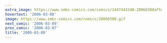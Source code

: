 ```yaml
---
extra_image: https://www.smbc-comics.com/comics/1447443348-20060308after.png
hovertext: '2006-03-08'
image: https://www.smbc-comics.com/comics/20060308.gif
next_comic: '2006-03-09'
prev_comic: '2006-03-07'
title: '2006-03-08'
---
```


